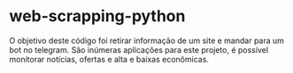 # web-scrapping-python
O objetivo deste código foi retirar informação de um site e mandar para um bot no telegram. São inúmeras aplicações para este projeto, é possível monitorar notícias, ofertas e alta e baixas econômicas.
